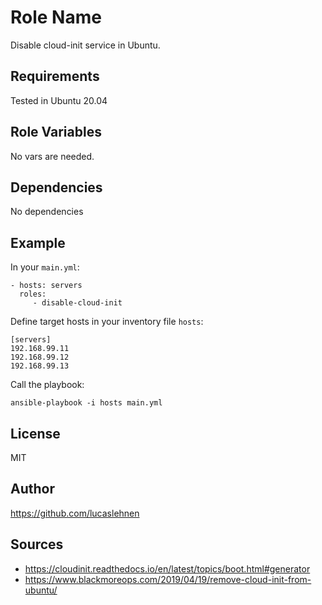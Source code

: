 Role Name
=========

Disable cloud-init service in Ubuntu.

Requirements
------------

Tested in Ubuntu 20.04

Role Variables
--------------

No vars are needed.

Dependencies
------------

No dependencies

Example
----------------

In your `main.yml`:

    - hosts: servers
      roles:
         - disable-cloud-init

Define target hosts in your inventory file `hosts`:

    [servers]
    192.168.99.11
    192.168.99.12
    192.168.99.13

Call the playbook:

    ansible-playbook -i hosts main.yml

License
-------

MIT

Author
------------------

https://github.com/lucaslehnen

Sources
-------

- https://cloudinit.readthedocs.io/en/latest/topics/boot.html#generator
- https://www.blackmoreops.com/2019/04/19/remove-cloud-init-from-ubuntu/